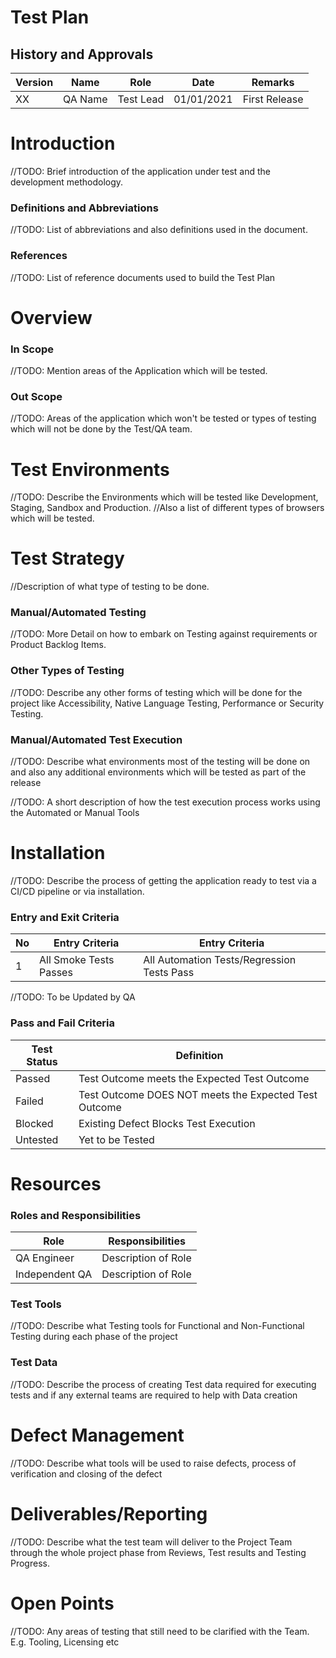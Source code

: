 # Test Plan


## History and Approvals

| Version | Name    | Role      | Date       | Remarks       |
|---------|---------|-----------|------------|---------------|
| XX      | QA Name | Test Lead | 01/01/2021 | First Release |


#  Introduction

//TODO: Brief introduction of the application under test and the development methodology.

###   Definitions and Abbreviations

//TODO: List of abbreviations and also definitions used in the document.


###   References

//TODO: List of reference documents used to build the Test Plan

#  Overview


###   In Scope

//TODO: Mention areas of the Application which will be tested. 

###   Out Scope

//TODO: Areas of the application which won't be tested or types of testing which will not be done by the Test/QA team.


# Test Environments
//TODO: Describe the Environments which will be tested like Development, Staging, Sandbox and Production.
//Also a list of different types of browsers which will be tested. 


#  Test Strategy
//Description of what type of testing to be done. 

###   Manual/Automated Testing

//TODO: More Detail on how to embark on Testing against requirements or Product Backlog Items.

### Other Types of Testing

//TODO: Describe any other forms of testing which will be done for the project like Accessibility, Native Language Testing, Performance or Security Testing.


###   Manual/Automated Test Execution
//TODO: Describe what environments most of the testing will be done on and also any additional environments which will be tested as part of the release

//TODO: A short description of how the test execution process works using the Automated or Manual Tools


#  Installation

//TODO: Describe the process of getting the application ready to test via a CI/CD pipeline or via installation.



### Entry and Exit Criteria
| No | Entry Criteria         | Entry Criteria                             | 
|----|------------------------|--------------------------------------------|
| 1  | All Smoke Tests Passes | All Automation Tests/Regression Tests Pass | 

//TODO: To be Updated by QA 

### Pass and Fail Criteria
| Test Status | Definition                                            | 
|-------------|-------------------------------------------------------|
| Passed      | Test Outcome meets the Expected Test Outcome          | 
| Failed      | Test Outcome DOES NOT meets the Expected Test Outcome |
| Blocked     | Existing Defect Blocks Test Execution                 |      
| Untested    | Yet to be Tested                                      |       



#  Resources

### Roles and Responsibilities
| Role              | Responsibilities        | 
|-------------------|-------------------------|
| QA Engineer       | Description of Role     |
| Independent QA    | Description of Role     | 


### Test Tools
//TODO: Describe what Testing tools for Functional and Non-Functional Testing during each phase of the project

### Test Data 
//TODO: Describe the process of creating Test data required for executing tests and if any external teams are required to help with Data creation 


# Defect Management
//TODO: Describe what tools will be used to raise defects, process of verification and closing of the defect


#  Deliverables/Reporting
//TODO: Describe what the test team will deliver to the Project Team through the whole project phase from Reviews, Test results and Testing Progress.


#  Open Points
//TODO: Any areas of testing that still need to be clarified with the Team. E.g. Tooling, Licensing etc

